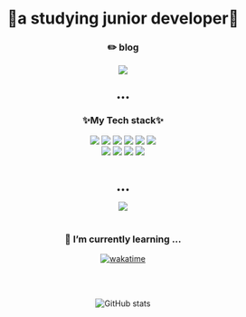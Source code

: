 <h1 align="center">🌱a studying junior developer🌱</h1>


<div align="center">
<h3>✏️ blog</h3>
  <a href="https://seokachu.tistory.com" target="_blank">
      <img src="https://img.shields.io/badge/TISTORY-EE4E4E?style=for-the-badge&logo=tistory&logoColor=white"/>
  </a>
  <br>
  <br>
   <p>•••</p>
</div>


<div align="center">
  <h3>✨My Tech stack✨</h3>
</div>

<div align="center">
  <img src="https://img.shields.io/badge/html5-E34F26?style=for-the-badge&logo=html5&logoColor=white">
  <img src="https://img.shields.io/badge/css3-1572B6?style=for-the-badge&logo=css3&logoColor=white">
  <img src="https://img.shields.io/badge/Sass-CC6699?style=for-the-badge&logo=Sass&logoColor=white">
  <img src="https://img.shields.io/badge/Tailwind-06B6D4?style=for-the-badge&logo=TailwindCSS&logoColor=white">
  <img src="https://img.shields.io/badge/javascript-F7DF1E?style=for-the-badge&logo=javascript&logoColor=white">
  <img src="https://img.shields.io/badge/typescript-3178C6?style=for-the-badge&logo=typescript&logoColor=white">
  <br>
  <img src="https://img.shields.io/badge/React-61DAFB?style=for-the-badge&logo=React&logoColor=white">
  <img src="https://img.shields.io/badge/Next-000000?style=for-the-badge&logo=React&logoColor=white">
  <img src="https://img.shields.io/badge/Supabase-3FCF8E?style=for-the-badge&logo=Supabase&logoColor=white">
 <!-- <img src="https://img.shields.io/badge/Firebase-FFCA28?style=for-the-badge&logo=Firebase&logoColor=white"> -->
  <img src="https://img.shields.io/badge/jQuery-0769AD?style=for-the-badge&logo=jQuery&logoColor=white">
  <br>
  <br>
  
  <!--
  <img src="https://img.shields.io/badge/figma-F24E1E?style=for-the-badge&logo=figma&logoColor=white">
  <img src="https://img.shields.io/badge/photoshop-31A8FF?style=for-the-badge&logo=adobephotoshop&logoColor=white">
  <img src="https://img.shields.io/badge/illustrator-FF9A00?style=for-the-badge&logo=adobeillustrator&logoColor=white">
  <img src="https://img.shields.io/badge/indesign-FF3366?style=for-the-badge&logo=adobeindesign&logoColor=white">
  <br>
  <img src="https://img.shields.io/badge/premierepro-9999FF?style=for-the-badge&logo=adobepremierepro&logoColor=white">
  <img src="https://img.shields.io/badge/lightroom-31A8FF?style=for-the-badge&logo=adobelightroom&logoColor=white">  -->
</div>
<div align="center">
 <br>
 <p>•••</p>
</div>
<div align="center">
    <a href="https://hits.seeyoufarm.com"><img src="https://hits.seeyoufarm.com/api/count/incr/badge.svg?url=https%3A%2F%2Fgithub.com%2Fseokachu&count_bg=%2379C83D&title_bg=%23555555&icon=&icon_color=%23E7E7E7&title=hits&edge_flat=false"/></a>
</div>

<br>
<!--START_SECTION:waka-->
<div align="center">
  
### 🌱 I’m currently learning ...

  [![wakatime](https://wakatime.com/badge/user/018d22d1-4efa-48c1-8d54-431b2ec4d97b.svg)](https://wakatime.com/@018d22d1-4efa-48c1-8d54-431b2ec4d97b)
</div>
<!--END_SECTION:waka-->

<br>
<br>

<div align="center">
  
  ![GitHub stats](https://github-readme-stats.vercel.app/api?username=seokachu&show_icons=true)

</div>

<br>
<br>



<!--
**seokachu/seokachu** is a ✨ _special_ ✨ repository because its `README.md` (this file) appears on your GitHub profile.

Here are some ideas to get you started:

- 🔭 I’m currently working on ...
- 🌱 I’m currently learning ...
- 👯 I’m looking to collaborate on ...
- 🤔 I’m looking for help with ...
- 💬 Ask me about ...
- 📫 How to reach me: ...
- 😄 Pronouns: ...
- ⚡ Fun fact: ...
-->
